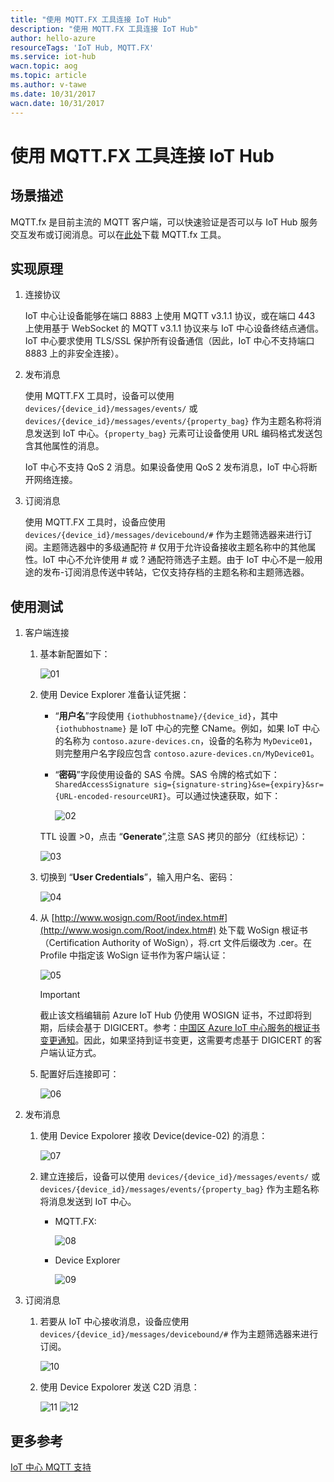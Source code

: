 ```yaml
---
title: "使用 MQTT.FX 工具连接 IoT Hub"
description: "使用 MQTT.FX 工具连接 IoT Hub"
author: hello-azure
resourceTags: 'IoT Hub, MQTT.FX'
ms.service: iot-hub
wacn.topic: aog
ms.topic: article
ms.author: v-tawe
ms.date: 10/31/2017
wacn.date: 10/31/2017
---
```


# 使用 MQTT.FX 工具连接 IoT Hub

## 场景描述

MQTT.fx 是目前主流的 MQTT 客户端，可以快速验证是否可以与 IoT Hub 服务交互发布或订阅消息。可以在[此处](http://mqttfx.bceapp.com/)下载 MQTT.fx 工具。

## 实现原理

1. 连接协议

    IoT 中心让设备能够在端口 8883 上使用 MQTT v3.1.1 协议，或在端口 443 上使用基于 WebSocket 的 MQTT v3.1.1 协议来与 IoT 中心设备终结点通信。IoT 中心要求使用 TLS/SSL 保护所有设备通信（因此，IoT 中心不支持端口 8883 上的非安全连接）。

2. 发布消息

    使用 MQTT.FX 工具时，设备可以使用 `devices/{device_id}/messages/events/` 或 `devices/{device_id}/messages/events/{property_bag}` 作为主题名称将消息发送到 IoT 中心。`{property_bag}` 元素可让设备使用 URL 编码格式发送包含其他属性的消息。

    IoT 中心不支持 QoS 2 消息。如果设备使用 QoS 2 发布消息，IoT 中心将断开网络连接。

3. 订阅消息

    使用 MQTT.FX 工具时，设备应使用 `devices/{device_id}/messages/devicebound/#` 作为主题筛选器来进行订阅。主题筛选器中的多级通配符 # 仅用于允许设备接收主题名称中的其他属性。IoT 中心不允许使用 # 或 ? 通配符筛选子主题。由于 IoT 中心不是一般用途的发布-订阅消息传送中转站，它仅支持存档的主题名称和主题筛选器。

## 使用测试

1. 客户端连接

    1. 基本新配置如下：

        ![01](media/aog-iot-hub-howto-connect-with-tool-mqtt-fx/01.png)

    2. 使用 Device Explorer 准备认证凭据：

        * “**用户名**”字段使用 `{iothubhostname}/{device_id}`，其中 `{iothubhostname}` 是 IoT 中心的完整 CName。例如，如果 IoT 中心的名称为 `contoso.azure-devices.cn`，设备的名称为 `MyDevice01`，则完整用户名字段应包含 `contoso.azure-devices.cn/MyDevice01`。
        
        * “**密码**”字段使用设备的 SAS 令牌。SAS 令牌的格式如下：`SharedAccessSignature sig={signature-string}&se={expiry}&sr={URL-encoded-resourceURI}`。可以通过快速获取，如下：

            ![02](media/aog-iot-hub-howto-connect-with-tool-mqtt-fx/02.png)
        
        TTL 设置 >0，点击 “**Generate**”,注意 SAS 拷贝的部分（红线标记）：

        ![03](media/aog-iot-hub-howto-connect-with-tool-mqtt-fx/03.png)

    3. 切换到 “**User Credentials**”，输入用户名、密码：

        ![04](media/aog-iot-hub-howto-connect-with-tool-mqtt-fx/04.png)

    4. 从 [http://www.wosign.com/Root/index.htm#](http://www.wosign.com/Root/index.htm#) 处下载 WoSign 根证书（Certification Authority of WoSign），将.crt 文件后缀改为 .cer。在 Profile 中指定该 WoSign 证书作为客户端认证：

        ![05](media/aog-iot-hub-howto-connect-with-tool-mqtt-fx/05.png)

        > [!IMPORTANT]
        > 截止该文档编辑前 Azure IoT Hub 仍使用 WOSIGN 证书，不过即将到期，后续会基于 DIGICERT。参考：[中国区 Azure IoT 中心服务的根证书变更通知](https://www.azure.cn/blog/2017/07/21/RootCertificateChangeNoticeforAzureIoTHubServiceinAzureinChina)。因此，如果坚持到证书变更，这需要考虑基于 DIGICERT 的客户端认证方式。

    5. 配置好后连接即可：

        ![06](media/aog-iot-hub-howto-connect-with-tool-mqtt-fx/06.png)

2. 发布消息

    1. 使用 Device Expolorer 接收 Device(device-02) 的消息：

        ![07](media/aog-iot-hub-howto-connect-with-tool-mqtt-fx/07.png)

    2. 建立连接后，设备可以使用 `devices/{device_id}/messages/events/` 或 `devices/{device_id}/messages/events/{property_bag}` 作为主题名称将消息发送到 IoT 中心。

        * MQTT.FX:

            ![08](media/aog-iot-hub-howto-connect-with-tool-mqtt-fx/08.png)

        * Device Explorer

            ![09](media/aog-iot-hub-howto-connect-with-tool-mqtt-fx/09.png)
3. 订阅消息

    1. 若要从 IoT 中心接收消息，设备应使用 `devices/{device_id}/messages/devicebound/#` 作为主题筛选器来进行订阅。

        ![10](media/aog-iot-hub-howto-connect-with-tool-mqtt-fx/10.png)

    2. 使用 Device Expolorer 发送 C2D 消息：

        ![11](media/aog-iot-hub-howto-connect-with-tool-mqtt-fx/11.png)
        ![12](media/aog-iot-hub-howto-connect-with-tool-mqtt-fx/12.png)

## 更多参考

[IoT 中心 MQTT 支持](https://docs.azure.cn/zh-cn/iot-hub/iot-hub-mqtt-support)